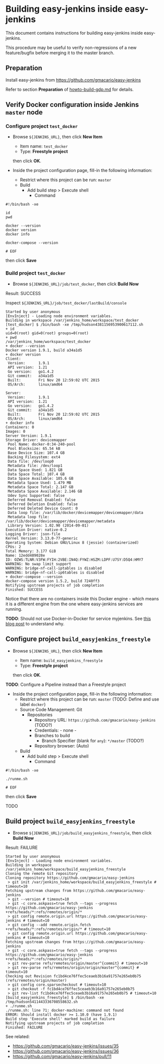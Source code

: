 # Building easy-jenkins inside easy-jenkins

This document contains instructions for building easy-jenkins inside easy-jenkins.

This procedure may be useful to verify non-regressions of a new feature/bugfix before merging it to the master branch.

## Preparation

Install easy-jenkins from https://github.com/gmacario/easy-jenkins

Refer to section **Preparation** of [howto-build-gdp.md](https://github.com/gmacario/easy-jenkins/blob/master/docs/howto-build-gdp.md) for details.

## Verify Docker configuration inside Jenkins `master` node

### Configure project `test_docker`

* Browse `${JENKINS_URL}`, then click **New Item**
  - Item name: `test_docker`
  - Type: **Freestyle project**

  then click **OK**.
  
* Inside the project configuration page, fill-in the following information:
  - Restrict where this project can be run: `master`
  - Build
    - Add build step > Execute shell
      - Command

```
#!/bin/bash -xe

id
pwd

docker --version
docker version
docker info

docker-compose --version

# EOF
```
  
  then click **Save**

### Build project `test_docker`

* Browse `${JENKINS_URL}/job/test_docker`, then click **Build Now**

Result: SUCCESS

Inspect `${JENKINS_URL}/job/test_docker/lastBuild/console`

```
Started by user anonymous
[EnvInject] - Loading node environment variables.
Building in workspace /var/jenkins_home/workspace/test_docker
[test_docker] $ /bin/bash -xe /tmp/hudson4381156953900617112.sh
+ id
uid=0(root) gid=0(root) groups=0(root)
+ pwd
/var/jenkins_home/workspace/test_docker
+ docker --version
Docker version 1.9.1, build a34a1d5
+ docker version
Client:
 Version:      1.9.1
 API version:  1.21
 Go version:   go1.4.2
 Git commit:   a34a1d5
 Built:        Fri Nov 20 12:59:02 UTC 2015
 OS/Arch:      linux/amd64

Server:
 Version:      1.9.1
 API version:  1.21
 Go version:   go1.4.2
 Git commit:   a34a1d5
 Built:        Fri Nov 20 12:59:02 UTC 2015
 OS/Arch:      linux/amd64
+ docker info
Containers: 0
Images: 0
Server Version: 1.9.1
Storage Driver: devicemapper
 Pool Name: docker-0:34-240-pool
 Pool Blocksize: 65.54 kB
 Base Device Size: 107.4 GB
 Backing Filesystem: ext4
 Data file: /dev/loop0
 Metadata file: /dev/loop1
 Data Space Used: 1.821 GB
 Data Space Total: 107.4 GB
 Data Space Available: 105.6 GB
 Metadata Space Used: 1.479 MB
 Metadata Space Total: 2.147 GB
 Metadata Space Available: 2.146 GB
 Udev Sync Supported: false
 Deferred Removal Enabled: false
 Deferred Deletion Enabled: false
 Deferred Deleted Device Count: 0
 Data loop file: /var/lib/docker/devicemapper/devicemapper/data
 Metadata loop file: /var/lib/docker/devicemapper/devicemapper/metadata
 Library Version: 1.02.90 (2014-09-01)
Execution Driver: native-0.2
Logging Driver: json-file
Kernel Version: 3.13.0-77-generic
Operating System: Debian GNU/Linux 8 (jessie) (containerized)
CPUs: 2
Total Memory: 3.177 GiB
Name: 12edd489028e
ID: OZWS:TLNR:V3FW:FYIH:2VBE:IN4Q:FYWZ:HSZM:LDPF:U7SY:D5Q4:HMY7
WARNING: No swap limit support
WARNING: bridge-nf-call-iptables is disabled
WARNING: bridge-nf-call-ip6tables is disabled
+ docker-compose --version
docker-compose version 1.5.2, build 7240ff3
Notifying upstream projects of job completion
Finished: SUCCESS
```

Notice that there are no containers inside this Docker engine - which means it is a different engine from the one where easy-jenkins services are running.

**TODO**: Should not use Docker-in-Docker for service myjenkins.
See [this blog post](https://jpetazzo.github.io/2015/09/03/do-not-use-docker-in-docker-for-ci/) to understand why.

## Configure project `build_easyjenkins_freestyle`

* Browse `${JENKINS_URL}`, then click **New Item**
  - Item name: `build_easyjenkins_freestyle`
  - Type: **Freestyle project**

  then click **OK**.
  
**TODO**: Configure a Pipeline instead than a Freestyle project
  
* Inside the project configuration page, fill-in the following information:
  - Restrict where this project can be run: `master` (TODO: Define and use label `docker`)
  - Source Code Management: Git
    - Repositories
      - Repository URL: `https://github.com/gmacario/easy-jenkins` (TODO?)
      - Credentials: - none -
      - Branches to build
        - Branch Specifier (blank for `any`): `*/master` (TODO?)
      - Repository browser: (Auto)
  - Build
    - Add build step > Execute shell
      - Command

```
#!/bin/bash -xe

./runme.sh

# EOF
```
  
  then click **Save**

TODO

## Build project `build_easyjenkins_freestyle`

* Browse `${JENKINS_URL}/job/build_easyjenkins_freestyle`, then click **Build Now**

Result: FAILURE

```
Started by user anonymous
[EnvInject] - Loading node environment variables.
Building in workspace /var/jenkins_home/workspace/build_easyjenkins_freestyle
Cloning the remote Git repository
Cloning repository https://github.com/gmacario/easy-jenkins
 > git init /var/jenkins_home/workspace/build_easyjenkins_freestyle # timeout=10
Fetching upstream changes from https://github.com/gmacario/easy-jenkins
 > git --version # timeout=10
 > git -c core.askpass=true fetch --tags --progress https://github.com/gmacario/easy-jenkins +refs/heads/*:refs/remotes/origin/*
 > git config remote.origin.url https://github.com/gmacario/easy-jenkins # timeout=10
 > git config --add remote.origin.fetch +refs/heads/*:refs/remotes/origin/* # timeout=10
 > git config remote.origin.url https://github.com/gmacario/easy-jenkins # timeout=10
Fetching upstream changes from https://github.com/gmacario/easy-jenkins
 > git -c core.askpass=true fetch --tags --progress https://github.com/gmacario/easy-jenkins +refs/heads/*:refs/remotes/origin/*
 > git rev-parse refs/remotes/origin/master^{commit} # timeout=10
 > git rev-parse refs/remotes/origin/origin/master^{commit} # timeout=10
Checking out Revision fc1bd4ce76ffec5ceaeb3b16a91757e265eb0b75 (refs/remotes/origin/master)
 > git config core.sparsecheckout # timeout=10
 > git checkout -f fc1bd4ce76ffec5ceaeb3b16a91757e265eb0b75
 > git rev-list fc1bd4ce76ffec5ceaeb3b16a91757e265eb0b75 # timeout=10
[build_easyjenkins_freestyle] $ /bin/bash -xe /tmp/hudson5411443336708558632.sh
+ ./runme.sh
./runme.sh: line 71: docker-machine: command not found
ERROR: Should install docker >= 1.10.0 (have 1.9.1)
Build step 'Execute shell' marked build as failure
Notifying upstream projects of job completion
Finished: FAILURE
```

See related:

* https://github.com/gmacario/easy-jenkins/issues/35
* https://github.com/gmacario/easy-jenkins/issues/36
* https://github.com/gmacario/easy-jenkins/pull/11

<!-- EOF -->
